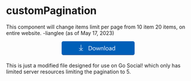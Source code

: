 # customPagination
This component will change items limit per page from 10 item 20 items, on entire website.
-lianglee (as of May 17, 2023)
<div align="center">
<a href="https://github.com/thedoggybrad/customPagination/releases/download/1.0/customPagination-master.zip">
         <img src="https://raw.githubusercontent.com/thedoggybrad/thedoggybrad/main/download.png" width="200">
    </a></div>
<br>
This is just a modified file designed for use on Go Social! which only has limited server resources limiting the pagination to 5.
